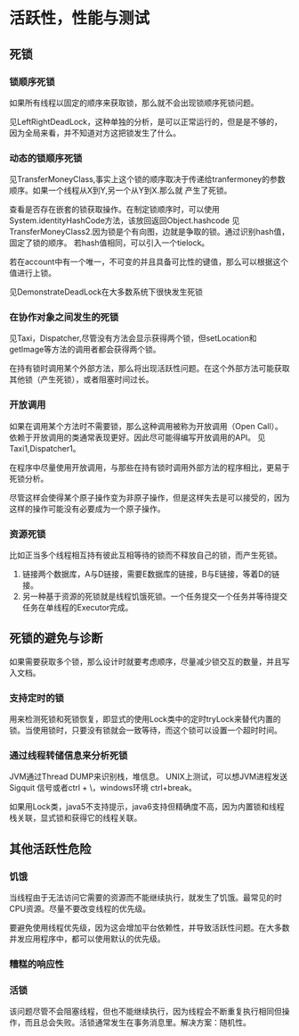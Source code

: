 # 活跃性，性能与测试

## 死锁

### 锁顺序死锁

如果所有线程以固定的顺序来获取锁，那么就不会出现锁顺序死锁问题。

见LeftRightDeadLock，这种单独的分析，是可以正常运行的，但是是不够的，因为全局来看，并不知道对方这把锁发生了什么。

### 动态的锁顺序死锁

见TransferMoneyClass,事实上这个锁的顺序取决于传递给tranfermoney的参数顺序。如果一个线程从X到Y,另一个从Y到X.那么就
产生了死锁。

查看是否存在嵌套的锁获取操作。在制定锁顺序时，可以使用System.identityHashCode方法，该放回返回Object.hashcode
见TransferMoneyClass2.因为锁是个有向图，边就是争取的锁。通过识别hash值，固定了锁的顺序。
若hash值相同，可以引入一个tielock。

若在account中有一个唯一，不可变的并且具备可比性的键值，那么可以根据这个值进行上锁。

见DemonstrateDeadLock在大多数系统下很快发生死锁

### 在协作对象之间发生的死锁

见Taxi，Dispatcher,尽管没有方法会显示获得两个锁，但setLocation和getImage等方法的调用者都会获得两个锁。

在持有锁时调用某个外部方法，那么将出现活跃性问题。在这个外部方法可能获取其他锁（产生死锁），或者阻塞时间过长。

### 开放调用

如果在调用某个方法时不需要锁，那么这种调用被称为开放调用（Open Call）。依赖于开放调用的类通常表现更好。因此尽可能得编写开放调用的API。
见Taxi1,Dispatcher1。

在程序中尽量使用开放调用，与那些在持有锁时调用外部方法的程序相比，更易于死锁分析。

尽管这样会使得某个原子操作变为非原子操作，但是这样失去是可以接受的，因为这样的操作可能没有必要成为一个原子操作。

### 资源死锁

比如正当多个线程相互持有彼此互相等待的锁而不释放自己的锁，而产生死锁。

1.  链接两个数据库，A与D链接，需要E数据库的链接，B与E链接，等着D的链接。
2.  另一种基于资源的死锁就是线程饥饿死锁。一个任务提交一个任务并等待提交任务在单线程的Executor完成。

## 死锁的避免与诊断

如果需要获取多个锁，那么设计时就要考虑顺序，尽量减少锁交互的数量，并且写入文档。

### 支持定时的锁

用来检测死锁和死锁恢复，即显式的使用Lock类中的定时tryLock来替代内置的锁。当使用锁时，只要没有锁就会一致等待，而这个锁可以设置一个超时时间。

### 通过线程转储信息来分析死锁

JVM通过Thread DUMP来识别栈，堆信息。
UNIX上测试，可以想JVM进程发送Sigquit 信号或者ctrl +  \，windows环境 ctrl+break。

如果用Lock类，java5不支持提示，java6支持但精确度不高，因为内置锁和线程栈关联，显式锁和获得它的线程关联。

## 其他活跃性危险

### 饥饿

当线程由于无法访问它需要的资源而不能继续执行，就发生了饥饿。最常见的时CPU资源。尽量不要改变线程的优先级。

要避免使用线程优先级，因为这会增加平台依赖性，并导致活跃性问题。在大多数并发应用程序中，都可以使用默认的优先级。

### 糟糕的响应性

### 活锁

该问题尽管不会阻塞线程，但也不能继续执行，因为线程会不断重复执行相同但操作，而且总会失败。活锁通常发生在事务消息里。解决方案：随机性。
 




